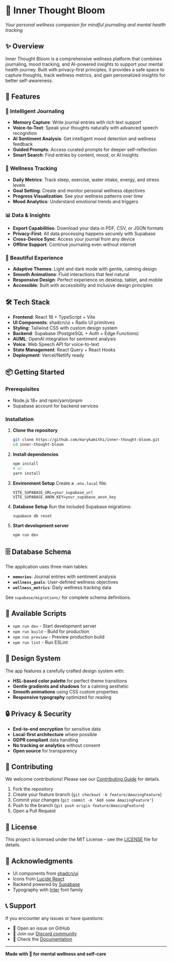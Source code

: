 # 🌸 Inner Thought Bloom

*Your personal wellness companion for mindful journaling and mental health tracking*

## ✨ Overview

Inner Thought Bloom is a comprehensive wellness platform that combines journaling, mood tracking, and AI-powered insights to support your mental health journey. Built with privacy-first principles, it provides a safe space to capture thoughts, track wellness metrics, and gain personalized insights for better self-awareness.

## 🚀 Features

### 📝 **Intelligent Journaling**
- **Memory Capture**: Write journal entries with rich text support
- **Voice-to-Text**: Speak your thoughts naturally with advanced speech recognition
- **AI Sentiment Analysis**: Get intelligent mood detection and wellness feedback
- **Guided Prompts**: Access curated prompts for deeper self-reflection
- **Smart Search**: Find entries by content, mood, or AI insights

### 🎯 **Wellness Tracking**
- **Daily Metrics**: Track sleep, exercise, water intake, energy, and stress levels
- **Goal Setting**: Create and monitor personal wellness objectives
- **Progress Visualization**: See your wellness patterns over time
- **Mood Analytics**: Understand emotional trends and triggers

### 📊 **Data & Insights**
- **Export Capabilities**: Download your data in PDF, CSV, or JSON formats
- **Privacy-First**: All data processing happens securely with Supabase
- **Cross-Device Sync**: Access your journal from any device
- **Offline Support**: Continue journaling even without internet

### 🎨 **Beautiful Experience**
- **Adaptive Themes**: Light and dark mode with gentle, calming design
- **Smooth Animations**: Fluid interactions that feel natural
- **Responsive Design**: Perfect experience on desktop, tablet, and mobile
- **Accessible**: Built with accessibility and inclusive design principles

## 🛠 Tech Stack

- **Frontend**: React 18 + TypeScript + Vite
- **UI Components**: shadcn/ui + Radix UI primitives
- **Styling**: Tailwind CSS with custom design system
- **Backend**: Supabase (PostgreSQL + Auth + Edge Functions)
- **AI/ML**: OpenAI integration for sentiment analysis
- **Voice**: Web Speech API for voice-to-text
- **State Management**: React Query + React Hooks
- **Deployment**: Vercel/Netlify ready

## 📦 Getting Started

### Prerequisites
- Node.js 18+ and npm/yarn/pnpm
- Supabase account for backend services

### Installation

1. **Clone the repository**
   ```bash
   git clone https://github.com/marykamithi/inner-thought-bloom.git
   cd inner-thought-bloom
   ```

2. **Install dependencies**
   ```bash
   npm install
   # or
   yarn install
   ```

3. **Environment Setup**
   Create a `.env.local` file:
   ```env
   VITE_SUPABASE_URL=your_supabase_url
   VITE_SUPABASE_ANON_KEY=your_supabase_anon_key
   ```

4. **Database Setup**
   Run the included Supabase migrations:
   ```bash
   supabase db reset
   ```

5. **Start development server**
   ```bash
   npm run dev
   ```

## 🗄 Database Schema

The application uses three main tables:

- **`memories`**: Journal entries with sentiment analysis
- **`wellness_goals`**: User-defined wellness objectives
- **`wellness_metrics`**: Daily wellness tracking data

See `supabase/migrations/` for complete schema definitions.

## 🔧 Available Scripts

- `npm run dev` - Start development server
- `npm run build` - Build for production
- `npm run preview` - Preview production build
- `npm run lint` - Run ESLint

## 🎨 Design System

The app features a carefully crafted design system with:
- **HSL-based color palette** for perfect theme transitions
- **Gentle gradients and shadows** for a calming aesthetic
- **Smooth animations** using CSS custom properties
- **Responsive typography** optimized for reading

## 🔒 Privacy & Security

- **End-to-end encryption** for sensitive data
- **Local-first architecture** where possible
- **GDPR compliant** data handling
- **No tracking or analytics** without consent
- **Open source** for transparency

## 🤝 Contributing

We welcome contributions! Please see our [Contributing Guide](CONTRIBUTING.md) for details.

1. Fork the repository
2. Create your feature branch (`git checkout -b feature/AmazingFeature`)
3. Commit your changes (`git commit -m 'Add some AmazingFeature'`)
4. Push to the branch (`git push origin feature/AmazingFeature`)
5. Open a Pull Request

## 📄 License

This project is licensed under the MIT License - see the [LICENSE](LICENSE) file for details.

## 🙏 Acknowledgments

- UI components from [shadcn/ui](https://ui.shadcn.com)
- Icons from [Lucide React](https://lucide.dev)
- Backend powered by [Supabase](https://supabase.com)
- Typography with [Inter](https://rsms.me/inter/) font family

## 📞 Support

If you encounter any issues or have questions:
- 📧 Open an issue on GitHub
- 💬 Join our [Discord community](https://discord.gg/your-invite)
- 📖 Check the [Documentation](https://docs.yourapp.com)

---

**Made with 💖 for mental wellness and self-care**

